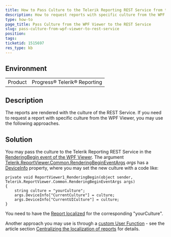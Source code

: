 ```yaml
---
title: How to Pass Culture to the Telerik Reporting REST Service from the WPF Report Viewer
description: How to request reports with specific culture from the WPF Viewer using REST Service
type: how-to
page_title: Pass Culture from the WPF Viewer to the REST Service
slug: pass-culture-from-wpf-viewer-to-rest-service
position: 
tags: 
ticketid: 1515697
res_type: kb
---
```


## Environment
<table>
	<tbody>
		<tr>
			<td>Product</td>
			<td>Progress® Telerik® Reporting</td>
		</tr>
	</tbody>
</table>


## Description
The reports are rendered with the culture of the REST Service. If you need to request a report with specific culture from the WPF Viewer, you may use the following approaches.

## Solution
You may pass the culture to the Telerik Reporting REST Service in the [RenderingBegin event of the WPF Viewer](../e-telerik-reportviewer-wpf-reportviewer-renderingbegin). The argument [Telerik.ReportViewer.Common.RenderingBeginEventArgs](../t-telerik-reportviewer-common-renderingbegineventargs) _args_ has a [DeviceInfo](../p-telerik-reportviewer-common-renderingbegineventargs-deviceinfo) property, where you may set the new culture with a code like:
```CSharp
private void ReportViewer1_RenderingBegin(object sender, Telerik.ReportViewer.Common.RenderingBeginEventArgs args)
{
    string culture = "yourCulture";
    args.DeviceInfo["CurrentCulture"] = culture;
    args.DeviceInfo["CurrentUICulture"] = culture;
}
```
You need to have the [Report localized](../advanced-localizing-reports) for the corresponding "yourCulture".  

Another approach you may use is through a [custom User Function](../expressions-user-functions) - see the article section [Centralizing the localization of reports](../advanced-localizing-reports#centralizing-the-localization-of-reports) for details.
